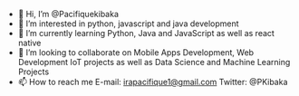 - 👋 Hi, I’m @Pacifiquekibaka
- 👀 I’m interested in python, javascript and java development
- 🌱 I’m currently learning Python, Java and JavaScript as well as react native
- 💞️ I’m looking to collaborate on Mobile Apps Development, Web Development IoT projects as well as Data Science and Machine Learning Projects
- 📫 How to reach me E-mail: irapacifique1@gmail.com Twitter: @PKibaka

<!---
Pacifiquekibaka/Pacifiquekibaka is a ✨ special ✨ repository because its `README.md` (this file) appears on your GitHub profile.
You can click the Preview link to take a look at your changes.
--->
